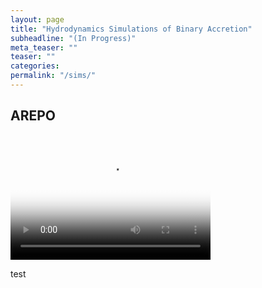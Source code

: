 ```yaml
---
layout: page
title: "Hydrodynamics Simulations of Binary Accretion"
subheadline: "(In Progress)"
meta_teaser: ""
teaser: ""
categories:
permalink: "/sims/"
---
```


## AREPO

<video src="movie_e05.mp4" poster="poster.jpg" width="320" height="200" controls preload></video>

test


